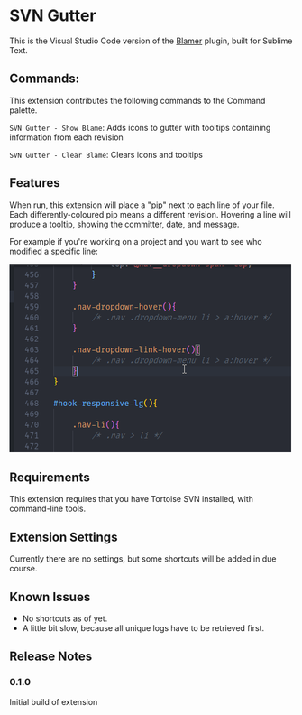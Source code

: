 # SVN Gutter

This is the Visual Studio Code version of the [Blamer](https://github.com/BeauAgst/Blamer) plugin, built for Sublime Text.

## Commands:

This extension contributes the following commands to the Command palette.

`SVN Gutter - Show Blame`: Adds icons to gutter with tooltips containing information from each revision

`SVN Gutter - Clear Blame`: Clears icons and tooltips


## Features

When run, this extension will place a "pip" next to each line of your file. Each differently-coloured pip means a different revision. Hovering a line will produce a tooltip, showing the committer, date, and message. 

For example if you're working on a project and you want to see who modified a specific line:

![Example Usage](example.gif)

## Requirements

This extension requires that you have Tortoise SVN installed, with command-line tools.

## Extension Settings

Currently there are no settings, but some shortcuts will be added in due course.
## Known Issues

- No shortcuts as of yet.
- A little bit slow, because all unique logs have to be retrieved first.

## Release Notes

### 0.1.0

Initial build of extension
